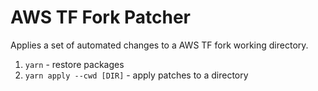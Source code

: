 # AWS TF Fork Patcher

Applies a set of automated changes to a AWS TF fork working directory.

1. `yarn` - restore packages
2. `yarn apply --cwd [DIR]` - apply patches to a directory
